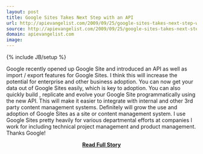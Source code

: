 ```yaml
---
layout: post
title: Google Sites Takes Next Step with an API
url: http://apievangelist.com/2009/09/25/google-sites-takes-next-step-with-an-api/
source: http://apievangelist.com/2009/09/25/google-sites-takes-next-step-with-an-api/
domain: apievangelist.com
image: 
---
```

{% include JB/setup %}<p>Google recently opened up Google Site and introduced an API as well as import / export features for Google Sites. I think this will increase the potential for enterprise and other business adoption.
You can now get your data out of Google Sites easily, which is key to adoption.
You can also quickly build , replicate and evolve your Google Site programmatically using the new API. This will make it easier to integrate with internal and other 3rd party content management systems. Definitely will grow the use and adoption of Google Sites as a site or content management system.
I use Google Sites pretty heavily for various departmental efforts at companies I work for including technical project management and product management.
Thanks Google!</p>
<center><p><a href="http://apievangelist.com/2009/09/25/google-sites-takes-next-step-with-an-api/" style='padding:25px; font-sze:18px; font-weight: bold;'>Read Full Story</a></p></center>
